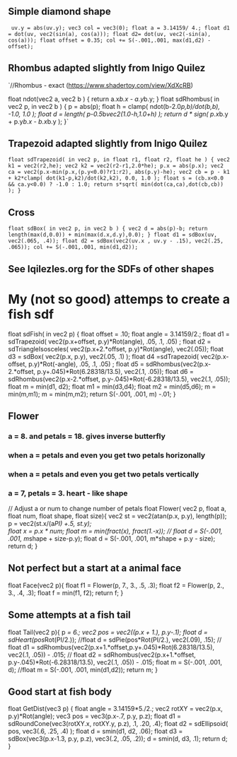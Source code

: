 ## Simple diamond shape

` uv.y = abs(uv.y);
    vec3 col = vec3(0);
    float a = 3.14159/ 4.;
    float d1 = dot(uv, vec2(sin(a), cos(a)));
    float d2= dot(uv, vec2(-sin(a), cos(a)));
    float offset = 0.35;
    col += S(-.001,.001, max(d1,d2) - offset);`

## Rhombus adapted slightly from Inigo Quilez  
`//Rhombus - exact   (https://www.shadertoy.com/view/XdXcRB)

float ndot(vec2 a, vec2 b ) { return a.x*b.x - a.y*b.y; }
float sdRhombus( in vec2 p, in vec2 b ) 
{
    p = abs(p);
    float h = clamp( ndot(b-2.0*p,b)/dot(b,b), -1.0, 1.0 );
    float d = length( p-0.5*b*vec2(1.0-h,1.0+h) );
    return d * sign( p.x*b.y + p.y*b.x - b.x*b.y );
}`

## Trapezoid adapted slightly from Inigo Quilez
`float sdTrapezoid( in vec2 p, in float r1, float r2, float he )
{
    vec2 k1 = vec2(r2,he);
    vec2 k2 = vec2(r2-r1,2.0*he);
    p.x = abs(p.x);
    vec2 ca = vec2(p.x-min(p.x,(p.y<0.0)?r1:r2), abs(p.y)-he);
    vec2 cb = p - k1 + k2*clamp( dot(k1-p,k2)/dot(k2,k2), 0.0, 1.0 );
    float s = (cb.x<0.0 && ca.y<0.0) ? -1.0 : 1.0;
    return s*sqrt( min(dot(ca,ca),dot(cb,cb)) );
}`

## Cross

`float sdBox( in vec2 p, in vec2 b )
{
    vec2 d = abs(p)-b;
    return length(max(d,0.0)) + min(max(d.x,d.y),0.0);
}
float d1 = sdBox(uv, vec2(.065, .4));
float d2 = sdBox(vec2(uv.x , uv.y - .15), vec2(.25, .065));
col += S(-.001,.001, min(d1,d2));`

## See Iqilezles.org for the SDFs of other shapes


# My (not so good) attemps to create a fish sdf

float sdFish( in vec2 p) {
   float offset = .10;
        float angle = 3.14159/2.;
        float d1 = sdTrapezoid( vec2(p.x+offset, p.y)*Rot(angle), .05, .1, .05) ;
        float d2 = sdTriangleIsosceles( vec2(p.x+2.*offset, p.y)*Rot(angle), vec2(.05));
        float d3 = sdBox( vec2(p.x, p.y), vec2(.05, .1) );
        float d4 =sdTrapezoid( vec2(p.x-offset, p.y)*Rot(-angle), .05, .1, .05) ;
        float d5 = sdRhombus(vec2(p.x-2.*offset, p.y+.045)*Rot(6.28318/13.5), vec2(.1, .05));
        float d6 = sdRhombus(vec2(p.x-2.*offset, p.y-.045)*Rot(-6.28318/13.5), vec2(.1, .05));
        float m = min(d1, d2);
        float m1 = min(d3,d4);
        float m2 = min(d5,d6);
        m  = min(m,m1);
        m  = min(m,m2);
        return  S(-.001, .001, m) -.01;
}

## Flower

### a = 8. and petals = 18. gives inverse butterfly 
### when a = petals and even you get two petals horizonally
### when a = petals and even you get two petals vertically
### a = 7, petals = 3. heart - like shape

// Adjust a or num  to change number of petals
float Flower( vec2 p, float a, float num, float shape, float size){
    vec2 st = vec2(atan(p.x, p.y), length(p));
    p = vec2(st.x/(a*PI) +.5, st.y);   
    float x = p.x * num;
    float m = min(fract(x), fract(1.-x));
   // float d = S(-.001, .001, m*shape + size-p.y);
    float d = S(-.001, .001, m*shape + p.y - size);
    return d;
}

## Not perfect but a start at a animal face
float Face(vec2 p){
    float f1 = Flower(p, 7., 3., .5, .3);
    float f2 = Flower(p, 2., 3., .4, .3);
    float f = min(f1, f2);
    return f;
}

## Some attempts at a fish tail
float Tail(vec2 p){
  p *= 6.;
  vec2 pos = vec2((p.x + 1.), p.y-.1);
  float d = sdHeart(pos*Rot(PI/2.));
  //float d = sdPie(pos*Rot(PI/2.), vec2(.09), .15);
//   float d1 = sdRhombus(vec2(p.x+1.*offset,p.y+.045)*Rot(6.28318/13.5), vec2(.1, .05)) - .015; 
//   float d2 = sdRhombus(vec2(p.x+1.*offset, p.y-.045)*Rot(-6.28318/13.5), vec2(.1, .05)) - .015;
 float m = S(-.001, .001, d);
 //float m = S(-.001, .001, min(d1,d2));
  return m;
}

## Good start at fish body
float GetDist(vec3 p) {
    float angle = 3.14159*5./2.;
    vec2 rotXY = vec2(p.x, p.y)*Rot(angle);
    vec3 pos = vec3(p.x-.7, p.y, p.z);
    float d1 = sdRoundCone(vec3(rotXY.x, rotXY.y, p.z), .1, .20, .4);
    float d2 = sdEllipsoid( pos, vec3(.6, .25, .4) );
    float d = smin(d1, d2, .06);
    float d3 = sdBox(vec3(p.x-1.3, p.y, p.z), vec3(.2, .05, .2));
    d = smin(d, d3, .1);
    return d;
}